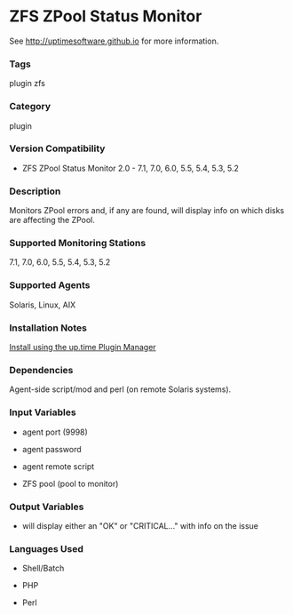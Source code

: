# ZFS ZPool Status Monitor

See http://uptimesoftware.github.io for more information.

### Tags 
 plugin   zfs  

### Category

plugin

### Version Compatibility


  
* ZFS ZPool Status Monitor 2.0 - 7.1, 7.0, 6.0, 5.5, 5.4, 5.3, 5.2
  


### Description
Monitors ZPool errors and, if any are found, will display info on which disks are affecting the ZPool.


### Supported Monitoring Stations

7.1, 7.0, 6.0, 5.5, 5.4, 5.3, 5.2

### Supported Agents
Solaris, Linux, AIX

### Installation Notes
<p><a href="https://github.com/uptimesoftware/uptime-plugin-manager">Install using the up.time Plugin Manager</a></p>


### Dependencies
<p>Agent-side script/mod and perl (on remote Solaris systems).</p>


### Input Variables

* agent port (9998)

* agent password

* agent remote script

* ZFS pool (pool to monitor)


### Output Variables


* will display either an "OK" or "CRITICAL..." with info on the issue


### Languages Used

* Shell/Batch

* PHP

* Perl

